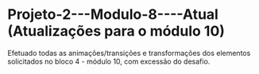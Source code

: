# Projeto-2---Modulo-8----Atual (Atualizações para o módulo 10)
Efetuado todas as animações/transições e transformações dos elementos solicitados no bloco 4 - módulo 10, com excessão do desafio.
